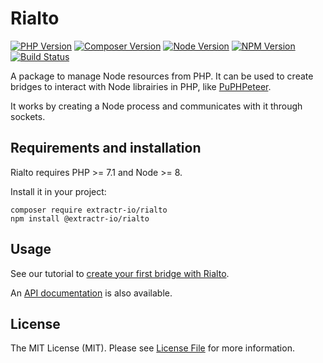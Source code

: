 # Rialto

[![PHP Version](https://img.shields.io/packagist/php-v/extractr-io/rialto.svg?style=flat-square)](http://php.net/)
[![Composer Version](https://img.shields.io/packagist/v/extractr-io/rialto.svg?style=flat-square&label=Composer)](https://packagist.org/packages/extractr-io/rialto)
[![Node Version](https://img.shields.io/node/v/@extractr-io/rialto.svg?style=flat-square&label=Node)](https://nodejs.org/)
[![NPM Version](https://img.shields.io/npm/v/@extractr-io/rialto.svg?style=flat-square&label=NPM)](https://www.npmjs.com/package/@extractr-io/rialto)
[![Build Status](https://img.shields.io/travis/extractr-io/rialto.svg?style=flat-square&label=Build%20Status)](https://travis-ci.org/extractr-io/rialto)

A package to manage Node resources from PHP. It can be used to create bridges to interact with Node librairies in PHP, like [PuPHPeteer](https://github.com/extractr-io/puphpeteer/).

It works by creating a Node process and communicates with it through sockets.

## Requirements and installation

Rialto requires PHP >= 7.1 and Node >= 8.

Install it in your project:

```shell
composer require extractr-io/rialto
npm install @extractr-io/rialto
```

## Usage

See our tutorial to [create your first bridge with Rialto](docs/tutorial.md).

An [API documentation](docs/api.md) is also available.

## License

The MIT License (MIT). Please see [License File](LICENSE) for more information.
